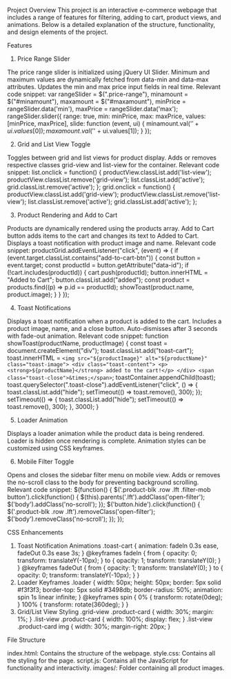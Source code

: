 Project Overview
This project is an interactive e-commerce webpage that includes a range of features for filtering, adding to cart, product views, and animations. Below is a detailed explanation of the structure, functionality, and design elements of the project.

Features

1. Price Range Slider

The price range slider is initialized using jQuery UI Slider.
Minimum and maximum values are dynamically fetched from data-min and data-max attributes.
Updates the min and max price input fields in real time.
Relevant code snippet:
var rangeSlider = $(".price-range"),
    minamount = $("#minamount"),
    maxamount = $("#maxamount"),
    minPrice = rangeSlider.data('min'),
    maxPrice = rangeSlider.data('max');
rangeSlider.slider({
    range: true,
    min: minPrice,
    max: maxPrice,
    values: [minPrice, maxPrice],
    slide: function (event, ui) {
        minamount.val('$' + ui.values[0]);
        maxamount.val('$' + ui.values[1]);
    }
});

2. Grid and List View Toggle

Toggles between grid and list views for product display.
Adds or removes respective classes grid-view and list-view for the container.
Relevant code snippet:
list.onclick = function() {
    productView.classList.add('list-view');
    productView.classList.remove('grid-view');
    list.classList.add('active');
    grid.classList.remove('active');
};
grid.onclick = function() {
    productView.classList.add('grid-view');
    productView.classList.remove('list-view');
    list.classList.remove('active');
    grid.classList.add('active');
};

3. Product Rendering and Add to Cart

Products are dynamically rendered using the products array.
Add to Cart button adds items to the cart and changes its text to Added to Cart.
Displays a toast notification with product image and name.
Relevant code snippet:
productGrid.addEventListener("click", (event) => {
    if (event.target.classList.contains("add-to-cart-btn")) {
        const button = event.target;
        const productId = button.getAttribute("data-id");
        if (!cart.includes(productId)) {
            cart.push(productId);
            button.innerHTML = "Added to Cart";
            button.classList.add("added");
            const product = products.find((p) => p.id == productId);
            showToast(product.name, product.image);
        }
    }
});

4. Toast Notifications

Displays a toast notification when a product is added to the cart.
Includes a product image, name, and a close button.
Auto-dismisses after 3 seconds with fade-out animation.
Relevant code snippet:
function showToast(productName, productImage) {
    const toast = document.createElement("div");
    toast.classList.add("toast-cart");
    toast.innerHTML = `
      <img src="${productImage}" alt="${productName}" class="toast-image">
      <div class="toast-content">
        <p><strong>${productName}</strong> added to the cart!</p>
      </div>
      <span class="toast-close">&times;</span>
    `;
    toastContainer.appendChild(toast);
    toast.querySelector(".toast-close").addEventListener("click", () => {
        toast.classList.add("hide");
        setTimeout(() => toast.remove(), 300);
    });
    setTimeout(() => {
        toast.classList.add("hide");
        setTimeout(() => toast.remove(), 300);
    }, 3000);
}

5. Loader Animation

Displays a loader animation while the product data is being rendered.
Loader is hidden once rendering is complete.
Animation styles can be customized using CSS keyframes.

6. Mobile Filter Toggle

Opens and closes the sidebar filter menu on mobile view.
Adds or removes the no-scroll class to the body for preventing background scrolling.
Relevant code snippet:
$(function() {
    $('.product-blk .row .lft .filter-mob button').click(function() {
        $(this).parents('.lft').addClass('open-filter');
        $('body').addClass('no-scroll');
    });
    $('button.hide').click(function() {
        $('.product-blk .row .lft').removeClass('open-filter');
        $('body').removeClass('no-scroll');
    });
});

CSS Enhancements

1. Toast Notification Animations
.toast-cart {
    animation: fadeIn 0.3s ease, fadeOut 0.3s ease 3s;
}
@keyframes fadeIn {
    from {
        opacity: 0;
        transform: translateY(-10px);
    }
    to {
        opacity: 1;
        transform: translateY(0);
    }
}
@keyframes fadeOut {
    from {
        opacity: 1;
        transform: translateY(0);
    }
    to {
        opacity: 0;
        transform: translateY(-10px);
    }
}
2. Loader Keyframes
.loader {
    width: 50px;
    height: 50px;
    border: 5px solid #f3f3f3;
    border-top: 5px solid #3498db;
    border-radius: 50%;
    animation: spin 1s linear infinite;
}
@keyframes spin {
    0% {
        transform: rotate(0deg);
    }
    100% {
        transform: rotate(360deg);
    }
}
3. Grid/List View Styling
.grid-view .product-card {
    width: 30%;
    margin: 1%;
}
.list-view .product-card {
    width: 100%;
    display: flex;
}
.list-view .product-card img {
    width: 30%;
    margin-right: 20px;
}

File Structure

index.html: Contains the structure of the webpage.
style.css: Contains all the styling for the page.
script.js: Contains all the JavaScript for functionality and interactivity.
images/: Folder containing all product images.



